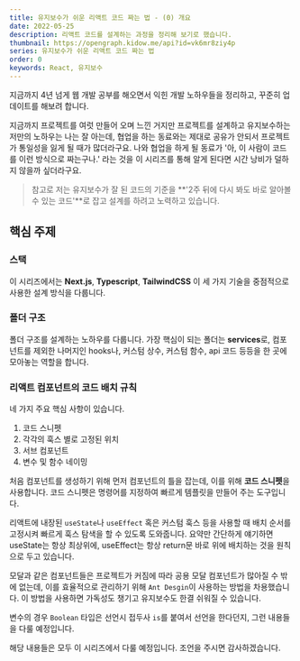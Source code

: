 ```yaml
---
title: 유지보수가 쉬운 리액트 코드 짜는 법 - (0) 개요
date: 2022-05-25
description: 리액트 코드를 설계하는 과정을 정리해 보기로 했습니다.
thumbnail: https://opengraph.kidow.me/api?id=vk6mr8ziy4p
series: 유지보수가 쉬운 리액트 코드 짜는 법
order: 0
keywords: React, 유지보수
---
```


<!-- toc -->

지금까지 4년 넘게 웹 개발 공부를 해오면서 익힌 개발 노하우들을 정리하고, 꾸준히 업데이트를 해보려 합니다.

지금까지 프로젝트를 여럿 만들어 오며 느낀 거지만 프로젝트를 설계하고 유지보수하는 저만의 노하우는 나는 잘 아는데, 협업을 하는 동료와는 제대로 공유가 안되서 프로젝트가 통일성을 잃게 될 때가 많더라구요. 나와 협업을 하게 될 동료가 '아, 이 사람이 코드를 이런 방식으로 짜는구나.' 라는 것을 이 시리즈를 통해 알게 된다면 시간 낭비가 덜하지 않을까 싶더라구요.

> 참고로 저는 유지보수가 잘 된 코드의 기준을 **'2주 뒤에 다시 봐도 바로 알아볼 수 있는 코드'**로 잡고 설계를 하려고 노력하고 있습니다.

## 핵심 주제

### 스택

이 시리즈에서는 **Next.js**, **Typescript**, **TailwindCSS** 이 세 가지 기술을 중점적으로 사용한 설계 방식을 다룹니다.

### 폴더 구조

폴더 구조를 설계하는 노하우를 다룹니다. 가장 핵심이 되는 폴더는 **services**로, 컴포넌트를 제외한 나머지인 hooks나, 커스텀 상수, 커스텀 함수, api 코드 등등을 한 곳에 모아놓는 역할을 합니다.

### 리액트 컴포넌트의 코드 배치 규칙

네 가지 주요 핵심 사항이 있습니다.

1. 코드 스니펫
2. 각각의 훅스 별로 고정된 위치
3. 서브 컴포넌트
4. 변수 및 함수 네이밍

처음 컴포넌트를 생성하기 위해 먼저 컴포넌트의 틀을 잡는데, 이를 위해 **코드 스니펫**을 사용합니다. 코드 스니펫은 명령어를 지정하여 빠르게 템플릿을 만들어 주는 도구입니다.

리액트에 내장된 `useState`나 `useEffect` 혹은 커스텀 훅스 등을 사용할 때 배치 순서를 고정시켜 빠르게 훅스 탐색을 할 수 있도록 도와줍니다. 요약만 간단하게 얘기하면 useState는 항상 최상위에, useEffect는 항상 return문 바로 위에 배치하는 것을 원칙으로 두고 있습니다.

모달과 같은 컴포넌트들은 프로젝트가 커짐에 따라 공용 모달 컴포넌트가 많아질 수 밖에 없는데, 이를 효율적으로 관리하기 위해 `Ant Desgin`이 사용하는 방법을 차용했습니다. 이 방법을 사용하면 가독성도 챙기고 유지보수도 한결 쉬워질 수 있습니다.

변수의 경우 `Boolean` 타입은 선언시 접두사 `is`를 붙여서 선언을 한다던지, 그런 내용들을 다룰 예정입니다.

해당 내용들은 모두 이 시리즈에서 다룰 예정입니다. 조언을 주시면 감사하겠습니다.
